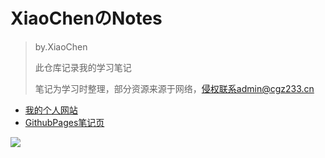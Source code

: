 # XiaoChenのNotes

> by.XiaoChen
>
> 此仓库记录我的学习笔记
>
> 笔记为学习时整理，部分资源来源于网络，侵权联系admin@cgz233.cn

- [我的个人网站](https://www.cgz233.cn)
- [GithubPages笔记页](https://www.xiaochen.live)

![](https://image.cgz233.cn/images/gzh.bmp)

